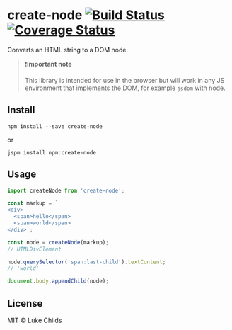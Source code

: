 # create-node [![Build Status](https://travis-ci.org/lukechilds/create-node.svg?branch=master)](https://travis-ci.org/lukechilds/create-node) [![Coverage Status](https://coveralls.io/repos/github/lukechilds/create-node/badge.svg?branch=master)](https://coveralls.io/github/lukechilds/create-node?branch=master)

Converts an HTML string to a DOM node.

> ❗️**Important note**
>
> This library is intended for use in the browser but will work in any JS environment that implements the DOM, for example `jsdom` with node.

## Install

```shell
npm install --save create-node
```

or

```shell
jspm install npm:create-node
```

## Usage

```js
import createNode from 'create-node';

const markup = `
<div>
  <span>hello</span>
  <span>world</span>
</div>`;

const node = createNode(markup);
// HTMLDivElement

node.querySelector('span:last-child').textContent;
// 'world'

document.body.appendChild(node);
```

## License

MIT © Luke Childs
